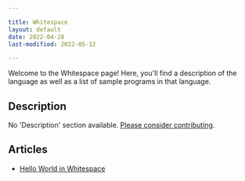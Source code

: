 ```yaml
---

title: Whitespace
layout: default
date: 2022-04-28
last-modified: 2022-05-12

---
```


Welcome to the Whitespace page! Here, you'll find a description of the language as well as a list of sample programs in that language.

## Description

No 'Description' section available. [Please consider contributing](https://github.com/TheRenegadeCoder/sample-programs-website).

## Articles

- [Hello World in Whitespace](https://sampleprograms.io/projects/hello-world/whitespace)
